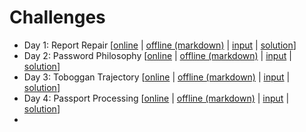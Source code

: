 # Challenges
 - Day 1: Report Repair [[online](https://adventofcode.com/2020/day/1) | [offline (markdown)](descriptions/Day1.md) | [input](inputs/Day1.txt) | [solution](../src/solutions/Day1.hx)]
 - Day 2: Password Philosophy  [[online](https://adventofcode.com/2020/day/2) | [offline (markdown)](descriptions/Day2.md) | [input](inputs/Day2.txt) | [solution](../src/solutions/Day2.hx)]
 - Day 3: Toboggan Trajectory  [[online](https://adventofcode.com/2020/day/3) | [offline (markdown)](descriptions/Day3.md) | [input](inputs/Day3.txt) | [solution](../src/solutions/Day3.hx)]
 - Day 4: Passport Processing  [[online](https://adventofcode.com/2020/day/4) | [offline (markdown)](descriptions/Day4.md) | [input](inputs/Day4.txt) | [solution](../src/solutions/Day4.hx)]
 -